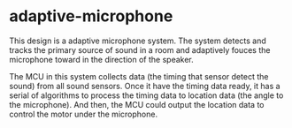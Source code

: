 # adaptive-microphone
This design is a adaptive microphone system. The system detects and tracks the primary source of sound in a room and adaptively fouces the microphone toward in the direction of the speaker.

The MCU in this system collects data (the timing that sensor detect the sound) from all sound sensors. Once it have the timing data ready, it has a serial of algorithms to process the timing data to location data (the angle to the microphone). And then, the MCU could output the location data to control the motor under the microphone.
